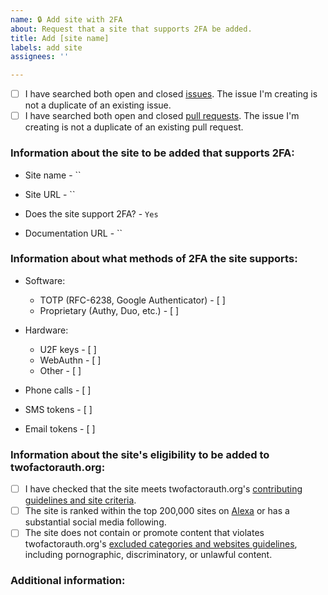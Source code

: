 ```yaml
---
name: 🔒 Add site with 2FA
about: Request that a site that supports 2FA be added.
title: Add [site name]
labels: add site
assignees: ''

---
```


<!-- Before submitting this issue, please update the title to include the name of the site to be added. 
Submit a single issue for each site to be added.
Check both boxes below before submitting your issue to verify that you have already checked for duplicate issues and pull requests relating to your request. -->

- [ ] I have searched both open and closed [issues](https://github.com/2factorauth/twofactorauth/issues). The issue I'm creating is not a duplicate of an existing issue.
- [ ] I have searched both open and closed [pull requests](https://github.com/2factorauth/twofactorauth/pulls). The issue I'm creating is not a duplicate of an existing pull request.

### Information about the site to be added that supports 2FA: ###
<!-- Official name of the site -->
* Site name - ``

<!-- Link to the main page -->
* Site URL - ``

* Does the site support 2FA? - `Yes`

<!-- Link to documentation on how to enable 2FA on the site.
Attach screenshots of the setup/login process if no public-facing documentation link is available, redacting any personal information. -->
* Documentation URL - ``

### Information about what methods of 2FA the site supports: ###
<!-- Mark each implementation of 2FA that the site supports.
See our [wiki](https://github.com/2factorauth/twofactorauth/wiki/FAQ-2FA-Types) for more information about different types of 2FA implementations. -->

* Software:
  - TOTP (RFC-6238, Google Authenticator) - [ ]
  - Proprietary (Authy, Duo, etc.) - [ ]

* Hardware:
  - U2F keys - [ ]
  - WebAuthn - [ ]
  - Other - [ ]

* Phone calls - [ ]
* SMS tokens - [ ]
* Email tokens - [ ]

### Information about the site's eligibility to be added to twofactorauth.org: ###
<!-- Check each box below to verify that the site meets our requirements for being listed.
If a site does not meet any of these requirements, feel free to continue your issue submission.
Leave any unmet requirements unchecked, and add any additional information or questions in the "Additional information" section below. -->

- [ ] I have checked that the site meets twofactorauth.org's [contributing guidelines and site criteria](https://github.com/2factorauth/twofactorauth/blob/master/CONTRIBUTING.md).
- [ ] The site is ranked within the top 200,000 sites on [Alexa](https://www.alexa.com/siteinfo/) or has a substantial social media following.
- [ ] The site does not contain or promote content that violates twofactorauth.org's [excluded categories and websites guidelines](https://github.com/2factorauth/twofactorauth/blob/master/EXCLUSION.md), including pornographic, discriminatory, or unlawful content.

### Additional information: ###
<!-- If you have any additional information to provide, please do so below. -->
